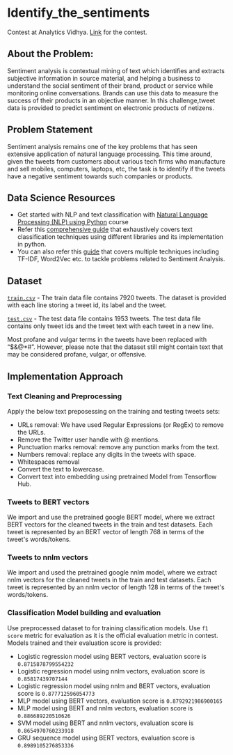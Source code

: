 Identify_the_sentiments
=======================

Contest at Analytics Vidhya. [Link](https://datahack.analyticsvidhya.com/contest/linguipedia-codefest-natural-language-processing-1/#About) for the contest.

## About the Problem:
Sentiment analysis is contextual mining of text which identifies and extracts subjective information in source material, and helping a business to understand the 
social sentiment of their brand, product or service while monitoring online conversations. Brands can use this data to measure the success of their products in 
an objective manner. In this challenge,tweet data is provided to predict sentiment on electronic products of netizens.

## Problem Statement
Sentiment analysis remains one of the key problems that has seen extensive application of natural language processing. 
This time around, given the tweets from customers about various tech firms who manufacture and sell mobiles, computers, laptops, etc, 
the task is to identify if the tweets have a negative sentiment towards such companies or products.


## Data Science Resources
* Get started with NLP and text classification with [Natural Language Processing (NLP) using Python](https://trainings.analyticsvidhya.com/courses/course-v1:AnalyticsVidhya+NLP101+2018_T1/about?utm_source=practice_problem_Identify_The_Sentiments&utm_medium=Datahack) 
 course
* Refer this [comprehensive guide](https://www.analyticsvidhya.com/blog/2018/11/tutorial-text-classification-ulmfit-fastai-library/) 
  that exhaustively covers text classification techniques using different libraries and its implementation in python.
* You can also refer this [guide](https://www.analyticsvidhya.com/blog/2018/07/hands-on-sentiment-analysis-dataset-python/) 
  that covers multiple techniques including TF-IDF, Word2Vec etc. to tackle problems related to Sentiment Analysis.
  
## Dataset
[`train.csv`](https://datahack.analyticsvidhya.com/contest/linguipedia-codefest-natural-language-processing-1/download/train-file) -  The train data file 
contains 7920 tweets. The dataset is provided with each line storing a tweet id, its label and the tweet.

[`test.csv`](https://datahack.analyticsvidhya.com/contest/linguipedia-codefest-natural-language-processing-1/download/test-file) - The test data file 
contains 1953 tweets. The test data file contains only tweet ids and the tweet text with each tweet in a new line.

Most profane and vulgar terms in the tweets have been replaced with “$&@*#”. 
However, please note that the dataset still might contain text that may be considered profane, vulgar, or offensive.


## Implementation Approach

### Text Cleaning and Preprocessing
Apply the below text preposessing on the training and testing tweets sets:

* URLs removal: We have used Regular Expressions (or RegEx) to remove the URLs.
* Remove the Twitter user handle with @ mentions.
* Punctuation marks removal: remove any punction marks from the text.
* Numbers removal: replace any digits in the tweets with space.
* Whitespaces removal
* Convert the text to lowercase.
* Convert text into embedding using pretrained Model from Tensorflow Hub.

### Tweets to BERT vectors
We import and use the pretrained google BERT model, where we extract BERT vectors for the cleaned tweets in the train and test datasets. Each tweet is represented by an BERT vector of length 768 in terms of the tweet's words/tokens.

### Tweets to nnlm vectors
We import and used the pretrained google nnlm model, where we extract nnlm vectors for the cleaned tweets in the train and test datasets. Each tweet is represented by an nnlm vector of length 128 in terms of the tweet's words/tokens.

### Classification Model building and evaluation
Use preprocessed dataset to for training classification models. Use `f1 score` metric for evaluation as it is the official evaluation metric in contest. Models trained and their evaluation score is provided:
* Logistic regression model using BERT vectors, evaluation score is `0.8715878799554232`
* Logistic regression model using nnlm vectors, evaluation score is `0.85817439707144`
* Logistic regression model using nnlm and BERT vectors, evaluation score is `0.877712596054773`
* MLP model using BERT vectors, evaluation score is `0.8792921986900165`
* MLP model using BERT and nnlm vectors, evaluation score is `0.886689220510626`
* SVM model using BERT and nnlm vectors, evaluation score is `0.8654970760233918`
* GRU sequence model using BERT vectors, evaluation score is `0.8989105276853336`
